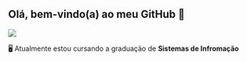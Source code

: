 ## Olá, bem-vindo(a) ao meu GitHub 👋

<img src="https://camo.githubusercontent.com/de9cc16e91d143023c808f9e6e9de9b450c902023868a5c86c6796469511b753/68747470733a2f2f752e6375626575706c6f61642e636f6d2f766963746f726665727261726573692f64696e6f2e676966" heigth="4000"/>

🖥 Atualmente estou cursando a graduação de **Sistemas de Infromação**

